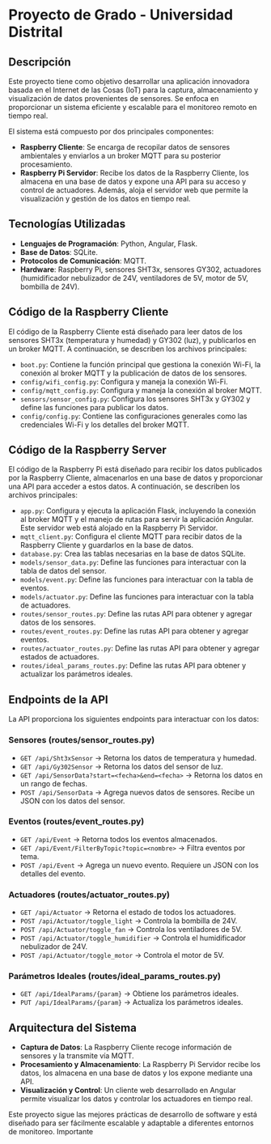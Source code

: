 # Proyecto de Grado - Universidad Distrital

## Descripción

Este proyecto tiene como objetivo desarrollar una aplicación innovadora basada en el Internet de las Cosas (IoT) para la captura, almacenamiento y visualización de datos provenientes de sensores. Se enfoca en proporcionar un sistema eficiente y escalable para el monitoreo remoto en tiempo real.

El sistema está compuesto por dos principales componentes:

- **Raspberry Cliente**: Se encarga de recopilar datos de sensores ambientales y enviarlos a un broker MQTT para su posterior procesamiento.
- **Raspberry Pi Servidor**: Recibe los datos de la Raspberry Cliente, los almacena en una base de datos y expone una API para su acceso y control de actuadores. Además, aloja el servidor web que permite la visualización y gestión de los datos en tiempo real.

## Tecnologías Utilizadas

- **Lenguajes de Programación**: Python, Angular, Flask.
- **Base de Datos**: SQLite.
- **Protocolos de Comunicación**: MQTT.
- **Hardware**: Raspberry Pi, sensores SHT3x, sensores GY302, actuadores (humidificador nebulizador de 24V, ventiladores de 5V, motor de 5V, bombilla de 24V).

## Código de la Raspberry Cliente

El código de la Raspberry Cliente está diseñado para leer datos de los sensores SHT3x (temperatura y humedad) y GY302 (luz), y publicarlos en un broker MQTT. A continuación, se describen los archivos principales:

- `boot.py`: Contiene la función principal que gestiona la conexión Wi-Fi, la conexión al broker MQTT y la publicación de datos de los sensores.
- `config/wifi_config.py`: Configura y maneja la conexión Wi-Fi.
- `config/mqtt_config.py`: Configura y maneja la conexión al broker MQTT.
- `sensors/sensor_config.py`: Configura los sensores SHT3x y GY302 y define las funciones para publicar los datos.
- `config/config.py`: Contiene las configuraciones generales como las credenciales Wi-Fi y los detalles del broker MQTT.

## Código de la Raspberry Server

El código de la Raspberry Pi está diseñado para recibir los datos publicados por la Raspberry Cliente, almacenarlos en una base de datos y proporcionar una API para acceder a estos datos. A continuación, se describen los archivos principales:

- `app.py`: Configura y ejecuta la aplicación Flask, incluyendo la conexión al broker MQTT y el manejo de rutas para servir la aplicación Angular. Este servidor web está alojado en la Raspberry Pi Servidor.
- `mqtt_client.py`: Configura el cliente MQTT para recibir datos de la Raspberry Cliente y guardarlos en la base de datos.
- `database.py`: Crea las tablas necesarias en la base de datos SQLite.
- `models/sensor_data.py`: Define las funciones para interactuar con la tabla de datos del sensor.
- `models/event.py`: Define las funciones para interactuar con la tabla de eventos.
- `models/actuator.py`: Define las funciones para interactuar con la tabla de actuadores.
- `routes/sensor_routes.py`: Define las rutas API para obtener y agregar datos de los sensores.
- `routes/event_routes.py`: Define las rutas API para obtener y agregar eventos.
- `routes/actuator_routes.py`: Define las rutas API para obtener y agregar estados de actuadores.
- `routes/ideal_params_routes.py`: Define las rutas API para obtener y actualizar los parámetros ideales.

## Endpoints de la API

La API proporciona los siguientes endpoints para interactuar con los datos:

### Sensores (routes/sensor_routes.py)

- `GET /api/Sht3xSensor` → Retorna los datos de temperatura y humedad.
- `GET /api/Gy302Sensor` → Retorna los datos del sensor de luz.
- `GET /api/SensorData?start=<fecha>&end=<fecha>` → Retorna los datos en un rango de fechas.
- `POST /api/SensorData` → Agrega nuevos datos de sensores. Recibe un JSON con los datos del sensor.

### Eventos (routes/event_routes.py)

- `GET /api/Event` → Retorna todos los eventos almacenados.
- `GET /api/Event/FilterByTopic?topic=<nombre>` → Filtra eventos por tema.
- `POST /api/Event` → Agrega un nuevo evento. Requiere un JSON con los detalles del evento.

### Actuadores (routes/actuator_routes.py)

- `GET /api/Actuator` → Retorna el estado de todos los actuadores.
- `POST /api/Actuator/toggle_light` → Controla la bombilla de 24V.
- `POST /api/Actuator/toggle_fan` → Controla los ventiladores de 5V.
- `POST /api/Actuator/toggle_humidifier` → Controla el humidificador nebulizador de 24V.
- `POST /api/Actuator/toggle_motor` → Controla el motor de 5V.

### Parámetros Ideales (routes/ideal_params_routes.py)

- `GET /api/IdealParams/{param}` → Obtiene los parámetros ideales.
- `PUT /api/IdealParams/{param}` → Actualiza los parámetros ideales.

## Arquitectura del Sistema

- **Captura de Datos**: La Raspberry Cliente recoge información de sensores y la transmite vía MQTT.
- **Procesamiento y Almacenamiento**: La Raspberry Pi Servidor recibe los datos, los almacena en una base de datos y los expone mediante una API.
- **Visualización y Control**: Un cliente web desarrollado en Angular permite visualizar los datos y controlar los actuadores en tiempo real.

Este proyecto sigue las mejores prácticas de desarrollo de software y está diseñado para ser fácilmente escalable y adaptable a diferentes entornos de monitoreo. Importante


